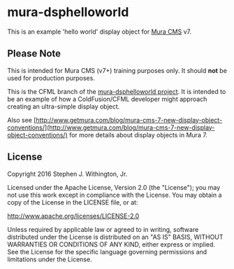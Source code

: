 # mura-dsphelloworld

This is an example 'hello world' display object for [Mura CMS](http://www.getmura.com) v7.

## Please Note
This is intended for Mura CMS (v7+) training purposes only. It should **not** be used for production purposes.

This is the CFML branch of the [mura-dsphelloworld project](https://github.com/stevewithington/muracontacts/tree/cfml). It is intended to be an example of how a ColdFusion/CFML developer might approach creating an ultra-simple display object.

Also see [http://www.getmura.com/blog/mura-cms-7-new-display-object-conventions/](http://www.getmura.com/blog/mura-cms-7-new-display-object-conventions/) for more details about display objects in Mura 7.

## License
Copyright 2016 Stephen J. Withington, Jr.

Licensed under the Apache License, Version 2.0 (the "License"); you may not use this work except in compliance with the License. You may obtain a copy of the License in the LICENSE file, or at:

http://www.apache.org/licenses/LICENSE-2.0

Unless required by applicable law or agreed to in writing, software distributed under the License is distributed on an "AS IS" BASIS, WITHOUT WARRANTIES OR CONDITIONS OF ANY KIND, either express or implied. See the License for the specific language governing permissions and limitations under the License.
